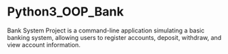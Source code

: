 # Python3_OOP_Bank
Bank System Project is a command-line application simulating a basic banking system, allowing users to register accounts, deposit, withdraw, and view account information.
